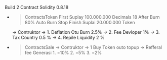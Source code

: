 Build 2 Contract Solidity 0.8.18
- > ContractsToken
  > First Suplay 100.000.000
  > Decimals 18
  > After Burn 80% Auto Burn Stop
  > Finish Suplai 20.000.000 Token
  
    -> Contruktor
       -> 1. Deflation Otu Burn 2.5%
       -> 2. Fee Devloper 1%
       -> 3. Tax Country  0.5 %
       -> 4. Repile Liquidity 2 %
- > ContractsSale
    -> Contruktor
       -> 1 Buy Token outo topup
       -> Refferal fee Generasi 1. =10%
                                2. =5%
                                3. =2% 
